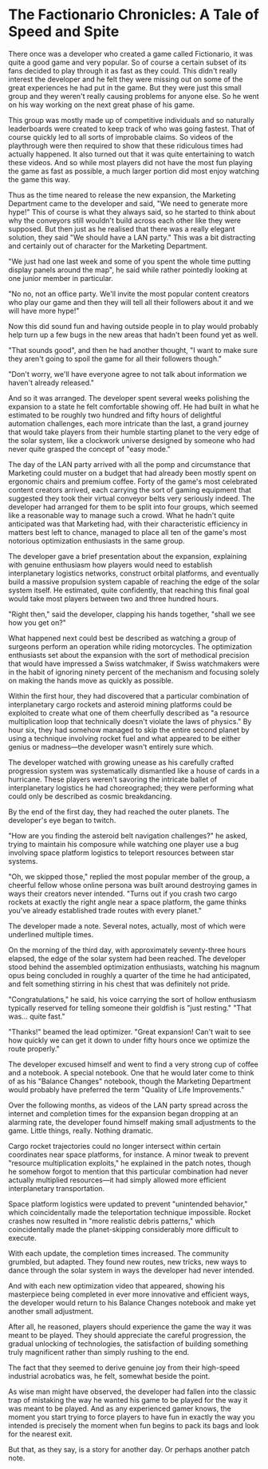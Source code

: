 # The Factionario Chronicles: A Tale of Speed and Spite

There once was a developer who created a game called Fictionario, it was quite a good game and very popular. So of course a certain subset of its fans decided to play through it as fast as they could. This didn't really interest the developer and he felt they were missing out on some of the great experiences he had put in the game. But they were just this small group and they weren't really causing problems for anyone else. So he went on his way working on the next great phase of his game.

This group was mostly made up of competitive individuals and so naturally leaderboards were created to keep track of who was going fastest. That of course quickly led to all sorts of improbable claims. So videos of the playthrough were then required to show that these ridiculous times had actually happened. It also turned out that it was quite entertaining to watch these videos. And so while most players did not have the most fun playing the game as fast as possible, a much larger portion did most enjoy watching the game this way.

Thus as the time neared to release the new expansion, the Marketing Department came to the developer and said, "We need to generate more hype!" This of course is what they always said, so he started to think about why the conveyors still wouldn't build across each other like they were supposed. But then just as he realised that there was a really elegant solution, they said "We should have a LAN party." This was a bit distracting and certainly out of character for the Marketing Department.

"We just had one last week and some of you spent the whole time putting display panels around the map", he said while rather pointedly looking at one junior member in particular.

"No no, not an office party. We'll invite the most popular content creators who play our game and then they will tell all their followers about it and we will have more hype!"

Now this did sound fun and having outside people in to play would probably help turn up a few bugs in the new areas that hadn't been found yet as well.

"That sounds good", and then he had another thought, "I want to make sure they aren't going to spoil the game for all their followers though."

"Don't worry, we'll have everyone agree to not talk about information we haven't already released."

And so it was arranged. The developer spent several weeks polishing the expansion to a state he felt comfortable showing off. He had built in what he estimated to be roughly two hundred and fifty hours of delightful automation challenges, each more intricate than the last, a grand journey that would take players from their humble starting planet to the very edge of the solar system, like a clockwork universe designed by someone who had never quite grasped the concept of "easy mode."

The day of the LAN party arrived with all the pomp and circumstance that Marketing could muster on a budget that had already been mostly spent on ergonomic chairs and premium coffee. Forty of the game's most celebrated content creators arrived, each carrying the sort of gaming equipment that suggested they took their virtual conveyor belts very seriously indeed. The developer had arranged for them to be split into four groups, which seemed like a reasonable way to manage such a crowd. What he hadn't quite anticipated was that Marketing had, with their characteristic efficiency in matters best left to chance, managed to place all ten of the game's most notorious optimization enthusiasts in the same group.

The developer gave a brief presentation about the expansion, explaining with genuine enthusiasm how players would need to establish interplanetary logistics networks, construct orbital platforms, and eventually build a massive propulsion system capable of reaching the edge of the solar system itself. He estimated, quite confidently, that reaching this final goal would take most players between two and three hundred hours.

"Right then," said the developer, clapping his hands together, "shall we see how you get on?"

What happened next could best be described as watching a group of surgeons perform an operation while riding motorcycles. The optimization enthusiasts set about the expansion with the sort of methodical precision that would have impressed a Swiss watchmaker, if Swiss watchmakers were in the habit of ignoring ninety percent of the mechanism and focusing solely on making the hands move as quickly as possible.

Within the first hour, they had discovered that a particular combination of interplanetary cargo rockets and asteroid mining platforms could be exploited to create what one of them cheerfully described as "a resource multiplication loop that technically doesn't violate the laws of physics." By hour six, they had somehow managed to skip the entire second planet by using a technique involving rocket fuel and what appeared to be either genius or madness—the developer wasn't entirely sure which.

The developer watched with growing unease as his carefully crafted progression system was systematically dismantled like a house of cards in a hurricane. These players weren't savoring the intricate ballet of interplanetary logistics he had choreographed; they were performing what could only be described as cosmic breakdancing.

By the end of the first day, they had reached the outer planets. The developer's eye began to twitch.

"How are you finding the asteroid belt navigation challenges?" he asked, trying to maintain his composure while watching one player use a bug involving space platform logistics to teleport resources between star systems.

"Oh, we skipped those," replied the most popular member of the group, a cheerful fellow whose online persona was built around destroying games in ways their creators never intended. "Turns out if you crash two cargo rockets at exactly the right angle near a space platform, the game thinks you've already established trade routes with every planet."

The developer made a note. Several notes, actually, most of which were underlined multiple times.

On the morning of the third day, with approximately seventy-three hours elapsed, the edge of the solar system had been reached. The developer stood behind the assembled optimization enthusiasts, watching his magnum opus being concluded in roughly a quarter of the time he had anticipated, and felt something stirring in his chest that was definitely not pride.

"Congratulations," he said, his voice carrying the sort of hollow enthusiasm typically reserved for telling someone their goldfish is "just resting." "That was... quite fast."

"Thanks!" beamed the lead optimizer. "Great expansion! Can't wait to see how quickly we can get it down to under fifty hours once we optimize the route properly."

The developer excused himself and went to find a very strong cup of coffee and a notebook. A special notebook. One that he would later come to think of as his "Balance Changes" notebook, though the Marketing Department would probably have preferred the term "Quality of Life Improvements."

Over the following months, as videos of the LAN party spread across the internet and completion times for the expansion began dropping at an alarming rate, the developer found himself making small adjustments to the game. Little things, really. Nothing dramatic.

Cargo rocket trajectories could no longer intersect within certain coordinates near space platforms, for instance. A minor tweak to prevent "resource multiplication exploits," he explained in the patch notes, though he somehow forgot to mention that this particular combination had never actually multiplied resources—it had simply allowed more efficient interplanetary transportation.

Space platform logistics were updated to prevent "unintended behavior," which coincidentally made the teleportation technique impossible. Rocket crashes now resulted in "more realistic debris patterns," which coincidentally made the planet-skipping considerably more difficult to execute.

With each update, the completion times increased. The community grumbled, but adapted. They found new routes, new tricks, new ways to dance through the solar system in ways the developer had never intended.

And with each new optimization video that appeared, showing his masterpiece being completed in ever more innovative and efficient ways, the developer would return to his Balance Changes notebook and make yet another small adjustment.

After all, he reasoned, players should experience the game the way it was meant to be played. They should appreciate the careful progression, the gradual unlocking of technologies, the satisfaction of building something truly magnificent rather than simply rushing to the end.

The fact that they seemed to derive genuine joy from their high-speed industrial acrobatics was, he felt, somewhat beside the point.

As wise man might have observed, the developer had fallen into the classic trap of mistaking the way he wanted his game to be played for the way it was meant to be played. And as any experienced gamer knows, the moment you start trying to force players to have fun in exactly the way you intended is precisely the moment when fun begins to pack its bags and look for the nearest exit.

But that, as they say, is a story for another day. Or perhaps another patch note.
